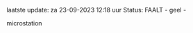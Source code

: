 laatste update: 
za 23-09-2023 12:18   uur 
Status: FAALT - geel - 
<div class="service Y">microstation</div>
